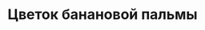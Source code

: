---
title: 'Цветок банановой пальмы'
location: ''
tags: [all, 2012]
categories: [brazil-by-bicycle-2012]
---